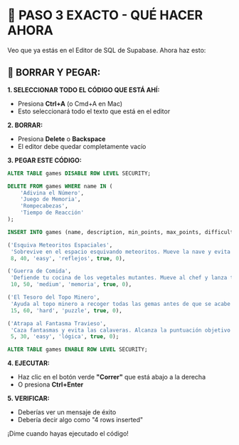 # 🎯 PASO 3 EXACTO - QUÉ HACER AHORA

Veo que ya estás en el Editor de SQL de Supabase. Ahora haz esto:

## 📝 BORRAR Y PEGAR:

**1. SELECCIONAR TODO EL CÓDIGO QUE ESTÁ AHÍ:**
- Presiona **Ctrl+A** (o Cmd+A en Mac)
- Esto seleccionará todo el texto que está en el editor

**2. BORRAR:**
- Presiona **Delete** o **Backspace**
- El editor debe quedar completamente vacío

**3. PEGAR ESTE CÓDIGO:**
```sql
ALTER TABLE games DISABLE ROW LEVEL SECURITY;

DELETE FROM games WHERE name IN (
    'Adivina el Número',
    'Juego de Memoria', 
    'Rompecabezas',
    'Tiempo de Reacción'
);

INSERT INTO games (name, description, min_points, max_points, difficulty, category, is_active, play_count) VALUES

('Esquiva Meteoritos Espaciales', 
 'Sobrevive en el espacio esquivando meteoritos. Mueve la nave y evita los obstáculos para obtener la puntuación más alta.', 
 8, 40, 'easy', 'reflejos', true, 0),

('Guerra de Comida', 
 'Defiende tu cocina de los vegetales mutantes. Mueve al chef y lanza tomates para repeler las oleadas enemigas.', 
 10, 50, 'medium', 'memoria', true, 0),

('El Tesoro del Topo Minero', 
 'Ayuda al topo minero a recoger todas las gemas antes de que se acabe el tiempo. Planifica tu ruta cuidadosamente.', 
 15, 60, 'hard', 'puzzle', true, 0),

('Atrapa al Fantasma Travieso', 
 'Caza fantasmas y evita las calaveras. Alcanza la puntuación objetivo antes de que se acabe el tiempo.', 
 5, 30, 'easy', 'lógica', true, 0);

ALTER TABLE games ENABLE ROW LEVEL SECURITY;
```

**4. EJECUTAR:**
- Haz clic en el botón verde **"Correr"** que está abajo a la derecha
- O presiona **Ctrl+Enter**

**5. VERIFICAR:**
- Deberías ver un mensaje de éxito
- Debería decir algo como "4 rows inserted"

¡Dime cuando hayas ejecutado el código!
